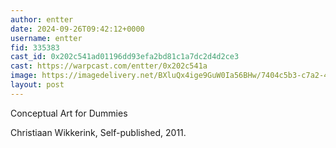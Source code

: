 ```yaml
---
author: entter
date: 2024-09-26T09:42:12+0000
username: entter
fid: 335383
cast_id: 0x202c541ad01196dd93efa2bd81c1a7dc2d4d2ce3
cast: https://warpcast.com/entter/0x202c541a
image: https://imagedelivery.net/BXluQx4ige9GuW0Ia56BHw/7404c5b3-c7a2-4d21-443c-145a846c7f00/original
layout: post
---
```

Conceptual Art for Dummies  
  
Christiaan Wikkerink, Self-published, 2011.  

<img src='https://imagedelivery.net/BXluQx4ige9GuW0Ia56BHw/7404c5b3-c7a2-4d21-443c-145a846c7f00/original' alt='' referrerpolicy='no-referrer'/>